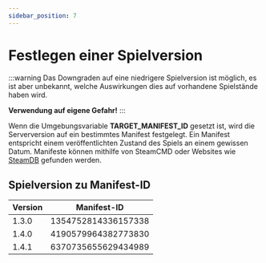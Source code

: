 ```yaml
---
sidebar_position: 7
---
```


# Festlegen einer Spielversion

:::warning
Das Downgraden auf eine niedrigere Spielversion ist möglich, es ist aber unbekannt, welche Auswirkungen dies auf
vorhandene Spielstände haben wird.

**Verwendung auf eigene Gefahr!**
:::

Wenn die Umgebungsvariable **TARGET_MANIFEST_ID** gesetzt ist, wird die Serverversion auf ein bestimmtes Manifest
festgelegt.
Ein Manifest entspricht einem veröffentlichten Zustand des Spiels an einem gewissen Datum. Manifeste können mithilfe
von SteamCMD oder Websites wie [SteamDB](https://steamdb.info/depot/2394012/manifests/) gefunden werden.

## Spielversion zu Manifest-ID

| Version | Manifest-ID          |
|---------|----------------------|
| 1.3.0   | 1354752814336157338  |
| 1.4.0   | 4190579964382773830  |
| 1.4.1   | 6370735655629434989  |
